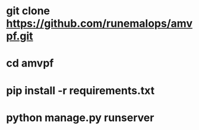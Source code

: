 # git clone https://github.com/runemalops/amvpf.git
# cd amvpf
# pip install -r requirements.txt
# python manage.py runserver

